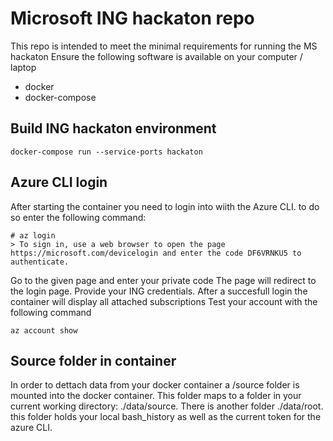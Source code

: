 # Microsoft ING hackaton repo
This repo is intended to meet the minimal requirements for running the MS hackaton
Ensure the following software is available on your computer / laptop
- docker
- docker-compose

## Build ING hackaton environment
```
docker-compose run --service-ports hackaton
```

## Azure CLI login
After starting the container you need to login into wiith the Azure CLI. to do so enter the following command:
```
# az login
> To sign in, use a web browser to open the page https://microsoft.com/devicelogin and enter the code DF6VRNKU5 to authenticate.
```
Go to the given page and enter your private code 
The page will redirect to the login page. Provide your ING credentials.
After a succesfull login the container will display all attached subscriptions
Test your account with the following command
```
az account show
```

## Source folder in container
In order to dettach data from your docker container a /source folder is mounted into the docker container. 
This folder maps to a folder in your current working directory: ./data/source.
There is another folder ./data/root. this folder holds your local bash_history as well as the current token for the azure CLI.


